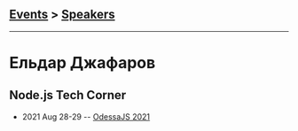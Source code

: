 ## [Events](../README.md) > [Speakers](../speakers.md)
---

# Ельдар Джафаров

## Node.js Tech Corner
- 2021 Aug 28-29 -- [OdessaJS 2021](https://youtu.be/h4uStCrO8tg)    
